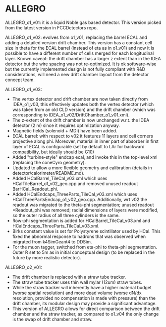 ALLEGRO
========================
ALLEGRO_o1_v01: it is a liquid Noble gas based detector. This version picked from the latest version in FCCDetectors repo.

ALLEGRO_o1_v02: evolves from o1_v01, replacing the barrel ECAL and adding a detailed version drift chamber.
This version has a constant cell size in theta for the ECAL barrel (instead of eta as in o1_v01) and now it is possible to have a different number of cells merged for each longitudinal layer.
Known caveat: the drift chamber has a larger z extent than in the IDEA detector but the wire spacing was not re-optimized. It is ok software-wise but the currently implemented design is not fully compliant with R&D considerations, will need a new drift chamber layout from the detector concept team.

ALLEGRO_o1_v03:
- The vertex detector and drift chamber are now taken directly from IDEA_o1_v03, this effectively updates both the vertex detector (which was taken from an old CLD version) and the drift chamber (which was corresponding to IDEA_o1_v02/DriftChamber_o1_v01.xml).
- The z-extent of the drift chamber is now unchanged w.r.t. the IDEA detector (2 m) since it requires optimization anyway.
- Magnetic fields (solenoid + MDI) have been added.
- ECAL barrel: with respect to v02 it features 11 layers and cell corners projective along phi. Moreover, material in inner part of absorber in first layer of ECAL is configurable (set by default to LAr for backward compatibility, but ideally should be G10)
- Added "turbine-style" endcap ecal, and invoke this in the top-level xml (replacing the coneCyro geometry).
- Updated to allow a more flexible geometry and calibration (details in detector/calorimeter/README.md).
- Added HCalBarrel_TileCal_v03.xml which uses HCalTileBarrel_o1_v02_geo.cpp and removed unused readout BarHCal_Readout_phi. 
- Added HCalEndcaps_ThreeParts_TileCal_v03.xml which uses HCalThreePartsEndcap_o1_v02_geo.cpp. Additionally, wrt v02 the readout was migrated to the theta-phi segmentation; unused readout *Readout_phi was removed; radial dimensions of layers were modified, so the outer radius of all three cylinders is the same.
- Row-phi segmentation is added for HCalBarrel_TileCal_v03.xml and HCalEndcaps_ThreeParts_TileCal_v03.xml.
- Birks constant value is set for Polystyrene scintillator used by HCal. This fixed the abnormal response to hadrons that was observed when migrated from k4SimGeant4 to DDSim.
- For the muon tagger, switched from eta-phi to theta-phi segmentation. Outer R set to 5m as in initial conceptual design (to be replaced in the future by more realistic detector).

ALLEGRO_o2_v01:
- The drift chamber is replaced with a straw tube tracker.
- The straw tube tracker uses thin wall mylar (12um) straw tubes.
- While the straw tracker will inherently have a higher material budget (worse spatial resolution) and more dead volume (worse dN/dx resolution, provided no compensation is made with pressure) than the drift chamber, its modular design may provide a significant advantage.
- This version of ALLEGRO allows for direct comparison between the drift chamber and the straw tracker, as compared to o1_v04 the only change is the swap of drift chamber and straw.

